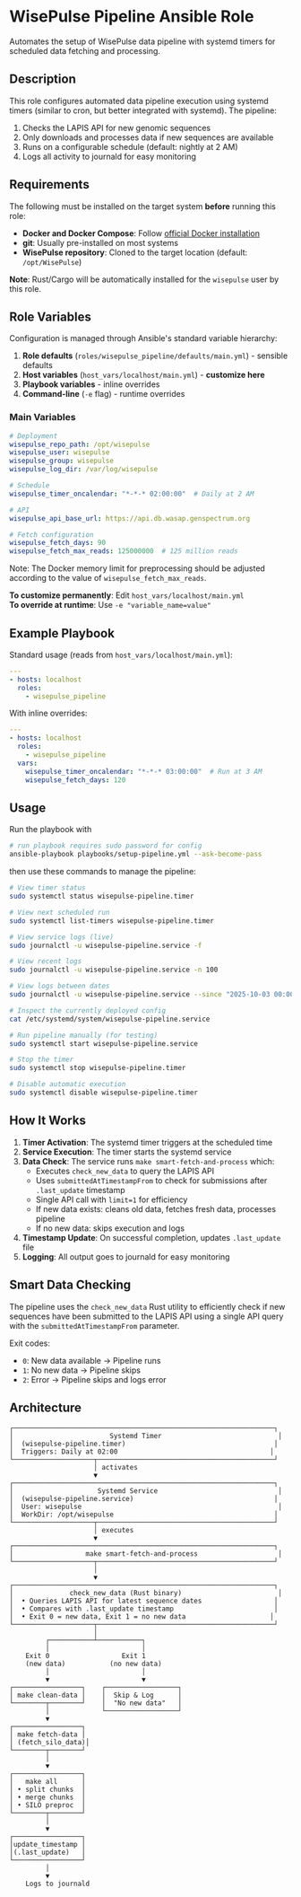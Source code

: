 # WisePulse Pipeline Ansible Role

Automates the setup of WisePulse data pipeline with systemd timers for scheduled data fetching and processing.

## Description

This role configures automated data pipeline execution using systemd timers (similar to cron, but better integrated with systemd). The pipeline:

1. Checks the LAPIS API for new genomic sequences
2. Only downloads and processes data if new sequences are available
3. Runs on a configurable schedule (default: nightly at 2 AM)
4. Logs all activity to journald for easy monitoring

## Requirements

The following must be installed on the target system **before** running this role:

- **Docker and Docker Compose**: Follow [official Docker installation](https://docs.docker.com/engine/install/)
- **git**: Usually pre-installed on most systems
- **WisePulse repository**: Cloned to the target location (default: `/opt/WisePulse`)

**Note**: Rust/Cargo will be automatically installed for the `wisepulse` user by this role.

## Role Variables

Configuration is managed through Ansible's standard variable hierarchy:

1. **Role defaults** (`roles/wisepulse_pipeline/defaults/main.yml`) - sensible defaults
2. **Host variables** (`host_vars/localhost/main.yml`) - **customize here** 
3. **Playbook variables** - inline overrides
4. **Command-line** (`-e` flag) - runtime overrides

### Main Variables

```yaml
# Deployment
wisepulse_repo_path: /opt/wisepulse
wisepulse_user: wisepulse
wisepulse_group: wisepulse
wisepulse_log_dir: /var/log/wisepulse

# Schedule
wisepulse_timer_oncalendar: "*-*-* 02:00:00"  # Daily at 2 AM

# API
wisepulse_api_base_url: https://api.db.wasap.genspectrum.org

# Fetch configuration
wisepulse_fetch_days: 90
wisepulse_fetch_max_reads: 125000000  # 125 million reads
```

Note: The Docker memory limit for preprocessing should be adjusted according to the value of `wisepulse_fetch_max_reads`.

**To customize permanently**: Edit `host_vars/localhost/main.yml`  
**To override at runtime**: Use `-e "variable_name=value"`

## Example Playbook

Standard usage (reads from `host_vars/localhost/main.yml`):

```yaml
---
- hosts: localhost
  roles:
    - wisepulse_pipeline
```

With inline overrides:

```yaml
---
- hosts: localhost
  roles:
    - wisepulse_pipeline
  vars:
    wisepulse_timer_oncalendar: "*-*-* 03:00:00"  # Run at 3 AM
    wisepulse_fetch_days: 120
```

## Usage

Run the playbook with

```bash
# run playbook requires sudo password for config
ansible-playbook playbooks/setup-pipeline.yml --ask-become-pass
```

then use these commands to manage the pipeline:

```bash
# View timer status
sudo systemctl status wisepulse-pipeline.timer

# View next scheduled run
sudo systemctl list-timers wisepulse-pipeline.timer

# View service logs (live)
sudo journalctl -u wisepulse-pipeline.service -f

# View recent logs
sudo journalctl -u wisepulse-pipeline.service -n 100

# View logs between dates
sudo journalctl -u wisepulse-pipeline.service --since "2025-10-03 00:00" --until "2025-10-04 00:00"

# Inspect the currently deployed config
cat /etc/systemd/system/wisepulse-pipeline.service

# Run pipeline manually (for testing)
sudo systemctl start wisepulse-pipeline.service

# Stop the timer
sudo systemctl stop wisepulse-pipeline.timer

# Disable automatic execution
sudo systemctl disable wisepulse-pipeline.timer
```

## How It Works

1. **Timer Activation**: The systemd timer triggers at the scheduled time
2. **Service Execution**: The timer starts the systemd service
3. **Data Check**: The service runs `make smart-fetch-and-process` which:
   - Executes `check_new_data` to query the LAPIS API
   - Uses `submittedAtTimestampFrom` to check for submissions after `.last_update` timestamp
   - Single API call with `limit=1` for efficiency
   - If new data exists: cleans old data, fetches fresh data, processes pipeline
   - If no new data: skips execution and logs
4. **Timestamp Update**: On successful completion, updates `.last_update` file
5. **Logging**: All output goes to journald for easy monitoring

## Smart Data Checking

The pipeline uses the `check_new_data` Rust utility to efficiently check if new sequences have been submitted to the LAPIS API using a single API query with the `submittedAtTimestampFrom` parameter.

Exit codes:
- `0`: New data available → Pipeline runs
- `1`: No new data → Pipeline skips
- `2`: Error → Pipeline skips and logs error


## Architecture

```
┌─────────────────────────────────────────────────────────────────┐
│                        Systemd Timer                             │
│  (wisepulse-pipeline.timer)                                     │
│  Triggers: Daily at 02:00                                      │
└────────────────────┬────────────────────────────────────────────┘
                     │ activates
                     ▼
┌─────────────────────────────────────────────────────────────────┐
│                     Systemd Service                              │
│  (wisepulse-pipeline.service)                                   │
│  User: wisepulse                                                 │
│  WorkDir: /opt/wisepulse                                        │
└────────────────────┬────────────────────────────────────────────┘
                     │ executes
                     ▼
┌─────────────────────────────────────────────────────────────────┐
│                  make smart-fetch-and-process                    │
└────────────────────┬────────────────────────────────────────────┘
                     │
                     ▼
┌─────────────────────────────────────────────────────────────────┐
│              check_new_data (Rust binary)                        │
│  • Queries LAPIS API for latest sequence dates                  │
│  • Compares with .last_update timestamp                         │
│  • Exit 0 = new data, Exit 1 = no new data                     │
└────────────────────┬────────────────────────────────────────────┘
                     │
         ┌───────────┴───────────┐
         │                       │
    Exit 0                  Exit 1
    (new data)           (no new data)
         │                       │
         ▼                       ▼
┌─────────────────┐    ┌──────────────────┐
│ make clean-data │    │  Skip & Log      │
└────────┬────────┘    │  "No new data"   │
         │             └──────────────────┘
         ▼
┌─────────────────┐
│ make fetch-data │
│ (fetch_silo_data)│
└────────┬────────┘
         │
         ▼
┌─────────────────┐
│   make all      │
│ • split chunks  │
│ • merge chunks  │
│ • SILO preproc  │
└────────┬────────┘
         │
         ▼
┌─────────────────┐
│update_timestamp │
│(.last_update)   │
└─────────────────┘
         │
         ▼
    Logs to journald
```

